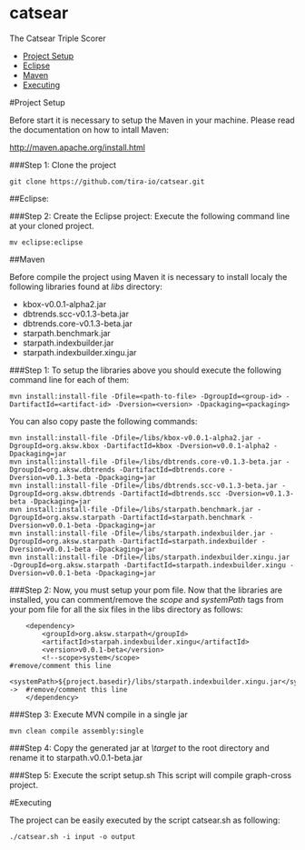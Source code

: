 # catsear
The Catsear Triple Scorer


- [Project Setup](https://github.com/tira-io/catsear#project-setup)
 - [Eclipse](https://github.com/tira-io/catsear#eclipse)
 - [Maven](https://github.com/tira-io/catsear#eclipse)
- [Executing](https://github.com/tira-io/catsear#executing)

#Project Setup

Before start it is necessary to setup the Maven in your machine.
Please read the documentation on how to intall Maven:

http://maven.apache.org/install.html


###Step 1: Clone the project

```
git clone https://github.com/tira-io/catsear.git
```

##Eclipse:

###Step 2: Create the Eclipse project:
Execute the following command line at your cloned project.

```
mv eclipse:eclipse
```

##Maven

Before compile the project using Maven it is necessary to install localy the following libraries found at 
*libs* directory:

* kbox-v0.0.1-alpha2.jar
* dbtrends.scc-v0.1.3-beta.jar
* dbtrends.core-v0.1.3-beta.jar
* starpath.benchmark.jar
* starpath.indexbuilder.jar
* starpath.indexbuilder.xingu.jar

###Step 1: To setup the libraries above you should execute the following command line for each of them:

```
mvn install:install-file -Dfile=<path-to-file> -DgroupId=<group-id> -DartifactId=<artifact-id> -Dversion=<version> -Dpackaging=<packaging>
```

You can also copy paste the following commands:

```
mvn install:install-file -Dfile=/libs/kbox-v0.0.1-alpha2.jar -DgroupId=org.aksw.kbox -DartifactId=kbox -Dversion=v0.0.1-alpha2 -Dpackaging=jar
mvn install:install-file -Dfile=/libs/dbtrends.core-v0.1.3-beta.jar -DgroupId=org.aksw.dbtrends -DartifactId=dbtrends.core -Dversion=v0.1.3-beta -Dpackaging=jar
mvn install:install-file -Dfile=/libs/dbtrends.scc-v0.1.3-beta.jar -DgroupId=org.aksw.dbtrends -DartifactId=dbtrends.scc -Dversion=v0.1.3-beta -Dpackaging=jar
mvn install:install-file -Dfile=/libs/starpath.benchmark.jar -DgroupId=org.aksw.starpath -DartifactId=starpath.benchmark -Dversion=v0.0.1-beta -Dpackaging=jar
mvn install:install-file -Dfile=/libs/starpath.indexbuilder.jar -DgroupId=org.aksw.starpath -DartifactId=starpath.indexbuilder -Dversion=v0.0.1-beta -Dpackaging=jar
mvn install:install-file -Dfile=/libs/starpath.indexbuilder.xingu.jar -DgroupId=org.aksw.starpath -DartifactId=starpath.indexbuilder.xingu -Dversion=v0.0.1-beta -Dpackaging=jar
```

###Step 2: Now, you must setup your pom file.
Now that the libraries are installed, you can comment/remove the *scope* and *systemPath* tags from your pom file for all the six files in the libs directory as follows:

```
	<dependency>
        <groupId>org.aksw.starpath</groupId>
        <artifactId>starpah.indexbuilder.xingu</artifactId>
        <version>v0.0.1-beta</version>
        <!--scope>system</scope>                                                            #remove/comment this line
        <systemPath>${project.basedir}/libs/starpath.indexbuilder.xingu.jar</systemPath-->  #remove/comment this line
	</dependency>

```

###Step 3: Execute MVN compile in a single jar

```
mvn clean compile assembly:single
```

###Step 4: Copy the generated jar at *\target* to the root directory and rename it to starpath.v0.0.1-beta.jar

###Step 5: Execute the script setup.sh
This script will compile graph-cross project.

#Executing

The project can be easily executed by the script catsear.sh as following:

```
./catsear.sh -i input -o output
```

